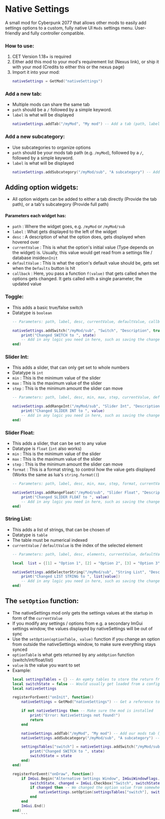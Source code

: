 # Native Settings
A small mod for Cyberpunk 2077 that allows other mods to easily add settings options to a custom, fully native UI `Mods` settings menu. User-friendly and fully controller compatible.

### How to use:
1. CET Version 1.18+ is required
2. Either add this mod to your mod's requirement list (Nexus link), or ship it with your mod (Credits to either this or the nexus page)
3. Import it into your mod:
	```lua
	nativeSettings = GetMod("nativeSettings")
	```

### Add a new tab:
- Multiple mods can share the same tab
- `path` should be a `/` followed by a simple keyword.
- `label` is what will be displayed
	```lua
	nativeSettings.addTab("/myMod", "My mod") -- Add a tab (path, label)
	```

### Add a new subcategory:
- Use subcategories to organize options
-  `path` should be your mods tab path (e.g. `/myMod`), followed by a `/`, followed by a simple keyword.
- `label` is what will be displayed
	```lua
	nativeSettings.addSubcategory("/myMod/sub", "A subcategory") -- Add a subcategory (path, label)
	```
## Adding option widgets:
- All option widgets can be added to either a tab directly (Provide the tab path), or a tab's subcategory (Provide full path)

#### Parameters each widget has:
- `path` : Where the widget goes, e.g. `/myMod` or `/myMod/sub`
- `label` : What gets displayed to the left of the widget
- `desc` : A description of what the option does, gets displayed when hovered over
- `currentValue` : This is what the option's initial value (Type depends on the widget) is. Usually, this value would get read from a settings file / database inside`onInit`
- `defaultValue` : This is what the option's default value should be, gets set when the `Defaults` button is hit
- `callback` : Here, you pass a function `f(value)` that gets called when the options gets changed. It gets called with a single parameter, the updated value
### Toggle:
- This adds a basic true/false switch
- Datatype is `boolean`
	```lua
	-- Parameters: path, label, desc, currentValue, defaultValue, callback

	nativeSettings.addSwitch("/myMod/sub", "Switch", "Description", true, true, function(state)
		print("Changed SWITCH to ", state)
		-- Add in any logic you need in here, such as saving the changes to file / database
	end)
	```
### Slider Int:
- This adds a slider, that can only get set to whole numbers
- Datatype is `int`
- `min` : This is the minimum value of the slider
- `max` : This is the maximum value of the slider
- `step` : This is the minimum amount the slider can move
	```lua
	-- Parameters: path, label, desc, min, max, step, currentValue, defaultValue, callback

	nativeSettings.addRangeInt("/myMod/sub", "Slider Int", "Description", 1, 100, 1, 50, 25, function(value)
		print("Changed SLIDER INT to ", value)
		-- Add in any logic you need in here, such as saving the changes to file / database
	end)
	```
### Slider Float:
- This adds a slider, that can be set to any value
- Datatype is `float` (`int` also works)
- `min` : This is the minimum value of the slider
- `max` : This is the maximum value of the slider
- `step` : This is the minimum amount the slider can move
- `format` : This is a format string, to control how the value gets displayed (Works the same as lua's `string.format()`)
	```lua
	-- Parameters: path, label, desc, min, max, step, format, currentValue, defaultValue, callback

	nativeSettings.addRangeFloat("/myMod/sub", "Slider Float", "Description", 1, 100, 0.25, "%.2f", 50, 1, function(value) -- path, label, desc, min, max, step, format, currentValue, defaultValue, callback
		print("Changed SLIDER FLOAT to ", value)
		-- Add in any logic you need in here, such as saving the changes to file / database
	end)
	```
### String List:
- This adds a list of strings, that can be chosen of
- Datatype is `table`
- The table must be numerical indexed
- `currentValue` / `defaultValue` is the index of the selected element
	```lua
	-- Parameters: path, label, desc, elements, currentValue, defaultValue, callback

	local  list = {[1] = "Option 1", [2] = "Option 2", [3] = "Option 3", [4] = "Option 4"} -- Create list of options, with numeric index

	nativeSettings.addSelectorString("/myMod/sub", "String List", "Description", list, 1, 3, function(value)
		print("Changed LIST STRING to ", list[value])
		-- Add in any logic you need in here, such as saving the changes to file / database
	end)
	```

## The `setOption` function:
- The nativeSettings mod only gets the settings values at the startup in form of the `currentValue`
- If you modify any settings / options from e.g. a secondary ImGui settings window, the values displayed by nativeSettings will be out of sync
- Use the `setOption(optionTable, value)` function if you change an option from outside the nativeSettings window, to make sure everything stays synced
- `optionTable` is what gets returned by any `addOption` function (switch/int/float/list)
- `value` is the value you want to set
- Example:
	```lua
	local settingsTables = {} -- An epmty tables to store the return from the addOption functions, in case we want to use setOption(), can be ignored otherwise
	local switchState = false -- Would usually get loaded from a config file / database
	local nativeSettings

	registerForEvent("onInit", function()
		nativeSettings = GetMod("nativeSettings") -- Get a reference to the nativeSettings mod

		if not nativeSettings then -- Make sure the mod is installed
			print("Error: NativeSettings not found!")
			return
		end

		nativeSettings.addTab("/myMod", "My mod") -- Add our mods tab (path, label)
		nativeSettings.addSubcategory("/myMod/sub", "A subcategory") -- Optional: Add a subcategory (path, label), you can add as many as you want

		settingsTables["switch"] = nativeSettings.addSwitch("/myMod/sub", "Switch", "Description", switchState, true, function(state)
			print("Changed SWITCH to ", state)
			switchState = state
		end)
	end)

	registerForEvent("onDraw", function()
		if ImGui.Begin("Alternative Settings Window", ImGuiWindowFlags.AlwaysAutoResize) then
			switchState, changed = ImGui.Checkbox("Switch", switchState)
			if changed then -- We changed the option value from somewhere else
				nativeSettings.setOption(settingsTables["switch"], switchState) -- Update the value for the nativeSettings mod
			end
		end
		ImGui.End()
	end)
		```